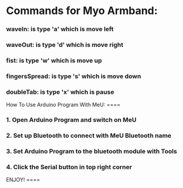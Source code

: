 Commands for Myo Armband:
====
<h3>waveIn: is type 'a' which is move left</h3>
<h3>waveOut: is type 'd' which is move right</h3>
<h3>fist: is type 'w' which is move up</h3>
<h3>fingersSpread: is type 's' which is move down</h3>
<h3>doubleTab: is type 'x' which is pause</h3>
How To Use Arduino Program With MeU:
====
<h3>1. Open Arduino Program and switch on MeU</h3>
<h3>2. Set up Bluetooth to connect with MeU Bluetooth name</h3>
<h3>3. Set Arduino Program to the bluetooth module with Tools</h3>
<h3>4. Click the Serial button in top right corner</h3>
ENJOY!
====

